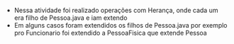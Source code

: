 - Nessa atividade foi realizado operações com Herança, onde cada um era filho de Pessoa.java e iam extendo
- Em alguns casos foram extendidos os filhos de Pessoa.java por exemplo pro Funcionario foi extendido a PessoaFisica que extende Pessoa